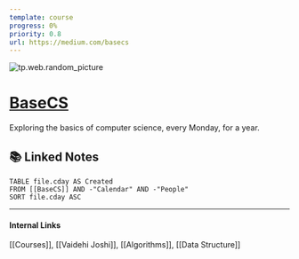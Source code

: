 ```yaml
---
template: course
progress: 0%
priority: 0.8
url: https://medium.com/basecs
---
```

![tp.web.random_picture](https://images.unsplash.com/photo-1473654729523-203e25dfda10?crop=entropy&cs=tinysrgb&fit=crop&fm=jpg&h=300&ixid=MnwxfDB8MXxyYW5kb218MHx8bGFuZHNjYXBlLHdhdGVyLG1vdW50YWlufHx8fHx8MTY2MTM1MjEzNA&ixlib=rb-1.2.1&q=80&utm_campaign=api-credit&utm_medium=referral&utm_source=unsplash_source&w=900)

# [BaseCS](https://medium.com/basecs)
Exploring the basics of computer science, every Monday, for a year.


## 📚 Linked Notes
```dataview
TABLE file.cday AS Created 
FROM [[BaseCS]] AND -"Calendar" AND -"People"
SORT file.cday ASC
```

---
#### Internal Links
[[Courses]], [[Vaidehi Joshi]], [[Algorithms]], [[Data Structure]] 
